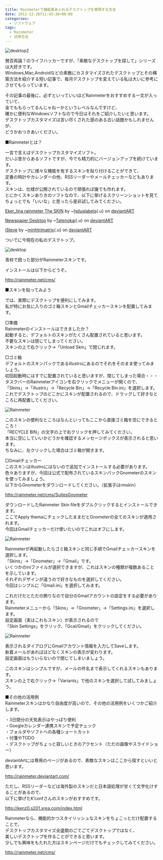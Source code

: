 ```yaml
---
title: Rainmeterで機能美あふれるデスクトップを実現する方法
date: 2011-12-26T11:43:38+00:00
categories:
  - ソフトウェア
tags:
  - Rainmeter
  - 活用方法
---
```

![desktop2](./desktop2.png)

賛否両論？のライフハッカーですが、「素敵なデスクトップを探して」シリーズは大好きです。  
Windows,Mac,Androidなどの素敵にカスタマイズされたデスクトップとその構築方法を紹介する短い記事で、毎月デスクトップを変えている私は大いに参考にさせてもらっています。

その記事の最後に、必ずといっていいほどRainmeterをおすすめする一文が入っていて、  
金でももらってるんじゃねーかというレベルなんですけど、  
確かに便利なWindowsソフトなので今日はそれをご紹介したいと思います。  
デスクトップカスタマイズは言い尽くされた感のある古い話題かもしれませんが、  
どうかおつきあいください。

<!--more-->

■Rainmeterとは？

一言で言えばデスクトップカスタマイズソフト。  
だいぶ昔からあるソフトですが、今でも精力的にバージョンアップを続けています。  
デスクトップに様々な機能を有するスキンを貼り付けることができて、  
定番の時計やカレンダーの他、RSSリーダーやメールチェッカーなどもあります。  
スキンは、仕様が公開されているので頑張れば誰でも作れます。  
とにかくスキンありきのソフトなので、以下に挙げるスクリーンショットを見て  
ちょっとでも「いいな」と思ったら是非試してみてください。

  
[Eker_lina rainmeter The SKIN][1] by ~[hpluslabels][2]{.u} on [deviantART][3]  
  
[Newspaper Desktop][4] by ~[Tatenokai][5]{.u} on [deviantART][3]  
  
[iSteve][6] by ~[minhtrimatrix][7]{.u} on [deviantART][3]

ついでに今現在の私のデスクトップ。

![desktop](./desktop.png)

青枠で囲った部分がRainmeterスキンです。

インストールは以下からどうぞ。

<a href="http://rainmeter.net/cms/" target="_blank">http://rainmeter.net/cms/</a>

■スキンを貼ってみよう

では、実際にデスクトップを便利にしてみます。  
私が特にお気に入りのゴミ箱スキンとGmailチェッカースキンを配置してみます。

□準備  
Rainmeterのインストールはできましたか？  
起動すると、デフォルトのスキンがたくさん配置されていると思います。  
不要なスキンは閉じてしまってください。  
スキンの上で右クリック→「Unload Skin」で閉じれます。

□ゴミ箱  
デフォルトのスキンパックであるillustroにあるのでそれをそのまま使ってみましょう。  
初回起動時にはすでに配置されていると思いますが、閉じてしまった場合・・・  
タスクバーのRainmeterアイコンを右クリックでメニューが開くので、  
「Skins」→「illustro」→「Recycle Bin」→「Recycle Bin.ini」を選択します。  
これでデスクトップのどこかにスキンが配置されるので、ドラッグして好きなところに再配置してください。

![Rainmeter](./recycle.png)

このスキンの便利なところはなんといってもここから直接ゴミ箱を空にできるところ！  
「RECYCLE BIN」の文字の上で右クリックを押してみてください。  
本当に空にしていいかどうかを確認するメッセージボックスが表示されると思います。  
ちなみに、左クリックした場合はゴミ箱が開きます。

□Gmailチェッカー  
このスキンはillustroにはないので追加でインストールする必要があります。  
色々ありますが、今回は公式で配布されているスキンパックGnometerのスキンを使ってみましょう。  
以下からGnometerをダウンロードしてください。（拡張子はrmskin）

<a href="http://rainmeter.net/cms/SuitesGnometer" target="_blank">http://rainmeter.net/cms/SuitesGnometer</a>

ダウンロードしたRainmeter Skin fileをダブルクリックするとインストールできます。  
ここでApply themaにチェックしたままだとGnometerの全てのスキンが適用されます。  
今回はGmailチェッカーだけ使いたいのでこれはオフにします。

![Rainmeter](./skinDialog.png)

Rainmeterが再起動したらゴミ箱スキンと同じ手順でGmailチェッカースキンを選択します。  
「Skins」→「Gnometer」→「Gmail」です。  
いくつかのiniファイルが選択できますが、これはスキンの種類が複数あることを示しています。  
それぞれデザインが違うので好きなものを選択してください。  
今回はシンプルに「Gmail.ini」を選択してみます。

これだけだとただの飾りなので自分のGmailアカウントの設定をする必要があります。  
Rainmeterメニューから「Skins」→「Gnometer」→「Settings.ini」を選択します。  
設定画面（実はこれもスキン）が表示されるので  
「Skin Settings」をクリック、「Gcal/Gmail」をクリックしてください。

![Rainmeter](./settings.png)

表示されるダイアログにGmailアカウント情報を入力してSaveします。  
新着メールがあればほどなくスキンの表示が変わります。  
設定画面はもういらないので閉じてしまいましょう。

このスキンはシンプルですが、メールの件名まで表示してくれるスキンもあります。  
スキンの上で右クリック→「Variants」で他のスキンを選択して試してみましょう。

■その他の活用例  
Rainmeterスキンはかなり自由度が高いので、その他の活用例をいくつかご紹介します。

・3日間分の天気表示はやっぱり便利  
・Googleカレンダー連携スキンで予定チェック  
・フォルダやソフトへの各種ショートカット  
・付箋やTODO  
・デスクトップがちょっと寂しいときのアクセント（ただの画像やスライドショー）

deviantArtには専用のページがあるので、素敵なスキンはここから探すといいと思います。

<a href="http://rainmeter.deviantart.com/" target="_blank">http://rainmeter.deviantart.com/</a>

ただし、RSSリーダーなどは海外製のスキンだと日本語処理が甘くて文字化けすることがあるので、  
以下に挙げたK&#8217;confさんのスキンがおすすめです。

<a href="http://kenz0.s201.xrea.com/index.html" target="_blank">http://kenz0.s201.xrea.com/index.html</a>

Rainmeterなら、機能的かつスタイリッシュなスキンをちょこっとだけ配置することで、  
デスクトップカスタマイズ全盛期のごてごてデスクトップではなく、  
美しいデスクトップを作ることができると思います。  
少しでも興味をもたれた方はスキンページだけでもチェックしてみてください。

<a href="http://rainmeter.net/cms/" target="_blank">http://rainmeter.net/cms/</a>

 [1]: http://hpluslabels.deviantart.com/art/Eker-lina-rainmeter-The-SKIN-234828538
 [2]: http://hpluslabels.deviantart.com/
 [3]: http://www.deviantart.com
 [4]: http://Tatenokai.deviantart.com/art/Newspaper-Desktop-198008273
 [5]: http://tatenokai.deviantart.com/
 [6]: http://minhtrimatrix.deviantart.com/art/iSteve-264844784
 [7]: http://minhtrimatrix.deviantart.com/
